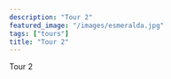 ```yaml
---
description: "Tour 2"
featured_image: "/images/esmeralda.jpg"
tags: ["tours"]
title: "Tour 2"
---
```


Tour 2